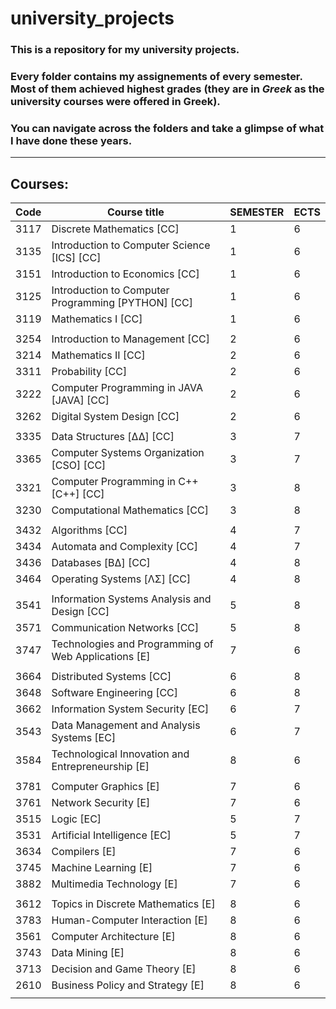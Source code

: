 # university_projects
### This is a repository for my university projects.
### Every folder contains my assignements of every semester. Most of them achieved **highest grades** (they are in *Greek* as the university courses were offered in Greek). 
### You can navigate across the folders and take a glimpse of what I have done these years.
---
## Courses:

| Code   | Course title                                        |SEMESTER|ECTS|               
|--------|-----------------------------------------------------|-------|-----|
| 3117   |  Discrete Mathematics [CC]                          | 1     | 6   |
| 3135   |  Introduction to Computer Science [ICS] [CC]        | 1     | 6   |
| 3151   |  Introduction to Economics [CC]                     | 1     | 6   |
| 3125   |  Introduction to Computer Programming [PYTHON] [CC] | 1     | 6   |
| 3119   |  Mathematics I [CC]                                 | 1     | 6   |
|||||
| 3254   |  Introduction to Management [CC]                    | 2     | 6   |
| 3214   |  Mathematics II [CC]                                | 2     | 6   |
| 3311   |  Probability [CC]                                   | 2     | 6   |
| 3222   |  Computer Programming in JAVA [JAVA] [CC]           | 2     | 6   |
| 3262   |  Digital System Design [CC]                         | 2     | 6   |
|||||
| 3335   |  Data Structures [ΔΔ] [CC]                          | 3     | 7   | 
| 3365   |  Computer Systems Organization [CSO] [CC]           | 3     | 7   |
| 3321   |  Computer Programming in C++ [C++] [CC]             | 3     | 8   | 
| 3230   |  Computational Mathematics [CC]                     | 3     | 8   |
||||| 
| 3432   |  Algorithms [CC]                                    | 4     | 7   | 
| 3434   |  Automata and Complexity [CC]                       | 4     | 7   | 
| 3436   |  Databases [ΒΔ] [CC]                                | 4     | 8   | 
| 3464   |  Operating Systems [ΛΣ] [CC]                        | 4     | 8   | 
|||||
| 3541   |  Information Systems Analysis and Design [CC]       | 5     | 8   | 
| 3571   |  Communication Networks [CC]                        | 5     | 8   |
| 3747   |  Technologies and Programming of Web Applications [E]| 7    | 6   |
|||||
| 3664   |  Distributed Systems [CC]                           | 6     | 8   | 
| 3648   |  Software Engineering [CC]                          | 6     | 8   | 
| 3662   |  Information System Security [EC]                   | 6     | 7   | 
| 3543   |  Data Management and Analysis Systems [EC]          | 6     | 7   |
| 3584   |  Technological Innovation and Entrepreneurship [E]  | 8     | 6   | 
|||||
| 3781   |  Computer Graphics [E]                              | 7     | 6   |
| 3761   |  Network Security [E]                               | 7     | 6   |
| 3515   |  Logic [EC]                                         | 5     | 7   | 
| 3531   |  Artificial Intelligence [EC]                       | 5     | 7   | 
| 3634   |  Compilers [E]                                      | 7     | 6   | 
| 3745   |  Machine Learning [E]                               | 7     | 6   | 
| 3882   |  Multimedia Technology [E]                          | 7     | 6   |
|||||
| 3612   |  Topics in Discrete Mathematics [E]                 | 8     | 6   | 
| 3783   |  Human-Computer Interaction [E]                     | 8     | 6   | 
| 3561   |  Computer Architecture [E]                          | 8     | 6   | 
| 3743   |  Data Mining [E]                                    | 8     | 6   | 
| 3713   |  Decision and Game Theory [E]                       | 8     | 6   | 
| 2610   |  Business Policy and Strategy [E]                   | 8     | 6   | 
|||||